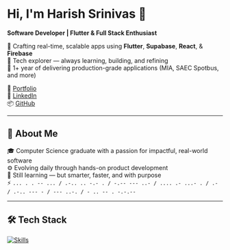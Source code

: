 # Hi, I'm Harish Srinivas 👋  
**Software Developer | Flutter & Full Stack Enthusiast**

🔧 Crafting real-time, scalable apps using **Flutter**, **Supabase**, **React**, & **Firebase**  
🧠 Tech explorer — always learning, building, and refining  
🚀 1+ year of delivering production-grade applications (MIA, SAEC Spotbus, and more)

📎 [Portfolio](https://harishsrinivas.netlify.app)  
🔗 [LinkedIn](https://linkedin.com/in/harishsrinivas-sr)  
📦 [GitHub](https://github.com/Harish-Srinivas-07)

---

## 🧭 About Me  
🎓 Computer Science graduate with a passion for impactful, real-world software  
⚙️ Evolving daily through hands-on product development  
🧠 Still learning — but smarter, faster, and with purpose  
⚡ `... . . -- ... / .-.. .. -.- . / -.-- --- ..- / .... .- ...- . / .- / .-.. --- - / --- ..-. / - .. -- . -.-.--`

---

## 🛠️ Tech Stack  

<p align="left">
  <a href="https://harishsrinivas.netlify.app">
    <img src="https://skillicons.dev/icons?i=python,c,html,js,tailwindcss,react,vite,figma,flutter,firebase" alt="Skills" />
  </a>
</p>

